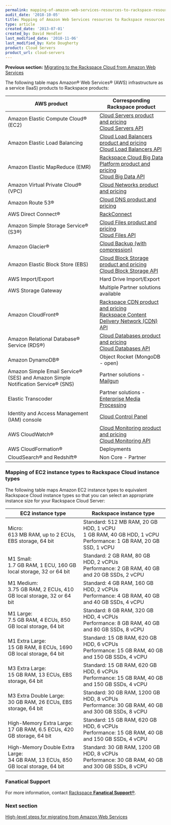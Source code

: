 ```yaml
---
permalink: mapping-of-amazon-web-services-resources-to-rackspace-resources/
audit_date: '2018-10-05'
title: Mapping of Amazon Web Services resources to Rackspace resources
type: article
created_date: '2013-07-01'
created_by: David Hendler
last_modified_date: '2018-11-06'
last_modified_by: Kate Dougherty
product: Cloud Servers
product_url: cloud-servers
---
```


**Previous section:** [Migrating to the Rackspace Cloud from Amazon Web Services](/how-to/migrating-to-the-rackspace-cloud-from-amazon-web-services)

The following table maps Amazon&reg; Web Services&reg; (AWS)
infrastructure as a service (IaaS) products to Rackspace products:

| AWS product | Corresponding Rackspace product |
| --- | --- |
| Amazon Elastic Compute Cloud&reg; (EC2) | [Cloud Servers product and pricing](http://www.rackspace.com/cloud/servers)<br />[Cloud Servers API](https://developer.rackspace.com/docs/cloud-servers/v2/developer-guide/) |
| Amazon Elastic Load Balancing | [Cloud Load Balancers product and pricing](http://www.rackspace.com/cloud/load-balancing)<br />[Cloud Load Balancers API](https://developer.rackspace.com/docs/cloud-load-balancers/v1/developer-guide/)|
| Amazon Elastic MapReduce (EMR) | [Rackspace Cloud Big Data Platform product and pricing](https://www.rackspace.com/cloud/big-data)<br />[Cloud Big Data API](https://developer.rackspace.com/docs/cloud-big-data/v2/developer-guide/) |
| Amazon Virtual Private Cloud&reg; (VPC) | [Cloud Networks product and pricing](https://www.rackspace.com/cloud/networks) |
| Amazon Route 53&reg; | [Cloud DNS product and pricing](https://www.rackspace.com/cloud/dns) |
| AWS Direct Connect&reg; | [RackConnect](https://www.rackspace.com/cloud/hybrid/rackconnect) |
| Amazon Simple Storage Service&reg; (S3&reg;) | [Cloud Files product and pricing](http://www.rackspace.com/cloud/files)<br />[Cloud Files API](https://developer.rackspace.com/docs/cloud-files/v1/developer-guide/) |
| Amazon Glacier&reg; | [Cloud Backup (with compression)](https://www.rackspace.com/cloud/backup) |
| Amazon Elastic Block Store (EBS) | [Cloud Block Storage product and pricing](http://www.rackspace.com/cloud/block-storage)<br />[Cloud Block Storage API](https://developer.rackspace.com/docs/cloud-block-storage/v1/developer-guide/) |
| AWS Import/Export | Hard Drive Import/Export |
| AWS Storage Gateway | Multiple Partner solutions available |
| Amazon CloudFront&reg; | [Rackspace CDN product and pricing](http://www.rackspace.com/cloud/cdn-content-delivery-network)<br />[Rackspace Content Delivery Network (CDN) API](https://developer.rackspace.com/docs/cdn/v1/developer-guide/) |
| Amazon Relational Database&reg; Service (RDS&reg;) | [Cloud Databases product and pricing](https://www.rackspace.com/cloud/databases)<br />[Cloud Databases API](https://developer.rackspace.com/docs/cloud-databases/v1/developer-guide/) |
| Amazon DynamoDB&reg; | Object Rocket (MongoDB - open) |
| Amazon Simple Email Service&reg; (SES) and Amazon Simple Notification Service&reg; (SNS) | Partner solutions - [Mailgun](https://www.mailgun.com/) |
| Elastic Transcoder | Partner solutions - [Enterprise Media Processing](https://www.encoding.com/) |
| Identity and Access Management (IAM) console | [Cloud Control Panel](https://login.rackspace.com) |
| AWS CloudWatch&reg; | [Cloud Monitoring product and pricing](http://www.rackspace.com/cloud/monitoring)<br />[Cloud Monitoring API](https://developer.rackspace.com/docs/cloud-monitoring/v1/developer-guide/)  |
| AWS CloudFormation&reg; | Deployments |
| CloudSearch&reg; and Redshift&reg; | Non Core - Partner |

### Mapping of EC2 instance types to Rackspace Cloud instance types

The following table maps Amazon EC2 instance types to equivalent
Rackspace Cloud instance types so that you can select an appropriate
instance size for your Rackspace Cloud Server:

| EC2 instance type   | Rackspace instance type   |
|---------------------|---------------------------|
| Micro:<br />613 MB RAM, up to 2 ECUs, EBS storage, 64 bit | Standard: 512 MB RAM, 20 GB HDD, 1 vCPU<br />1 GB RAM, 40 GB HDD, 1 vCPU<br />Performance: 1 GB RAM, 20 GB SSD, 1 vCPU |
| M1 Small:<br />1.7 GB RAM, 1 ECU, 160 GB local storage, 32 or 64 bit | Standard: 2 GB RAM, 80 GB HDD, 2 vCPUs<br />Performance: 2 GB RAM, 40 GB and 20 GB SSDs, 2 vCPU |
| M1 Medium:<br />3.75 GB RAM, 2 ECUs, 410 GB local storage, 32 or 64 bit | Standard: 4 GB RAM, 160 GB HDD, 2 vCPUs<br />Performance: 4 GB RAM, 40 GB and 40 GB SSDs, 4 vCPU |
| M1 Large:<br />7.5 GB RAM, 4 ECUs, 850 GB local storage, 64 bit | Standard: 8 GB RAM, 320 GB HDD, 4 vCPUs<br />Performance: 8 GB RAM, 40 GB and 80 GB SSDs, 8 vCPU |
| M1 Extra Large:<br />15 GB RAM, 8 ECUs, 1690 GB local storage, 64 bit | Standard: 15 GB RAM, 620 GB HDD, 6 vCPUs<br />Performance: 15 GB RAM, 40 GB and 150 GB SSDs, 4 vCPU |
| M3 Extra Large:<br />15 GB RAM, 13 ECUs, EBS storage, 64 bit | Standard: 15 GB RAM, 620 GB HDD, 6 vCPUs<br />Performance: 15 GB RAM, 40 GB and 150 GB SSDs, 4 vCPU |
| M3 Extra Double Large:<br /> 30 GB RAM, 26 ECUs, EBS storage, 64 bit | Standard: 30 GB RAM, 1200 GB HDD, 8 vCPUs<br />Performance: 30 GB RAM, 40 GB and 300 GB SSDs, 8 vCPU |
| High-Memory Extra Large:<br />17 GB RAM, 6.5 ECUs, 420 GB storage, 64 bit | Standard: 15 GB RAM, 620 GB HDD, 6 vCPUs<br />Performance: 15 GB RAM, 40 GB and 150 GB SSDs, 4 vCPU |
| High-Memory Double Extra Large:<br />34 GB RAM, 13 ECUs, 850 GB local storage, 64 bit | Standard: 30 GB RAM, 1200 GB HDD, 8 vCPUs<br />Performance: 30 GB RAM, 40 GB and 300 GB SSDs, 8 vCPU |

### Fanatical Support

For more information, contact [Rackspace **Fanatical
Support**&reg;](http://www.rackspace.com/whyrackspace/support).

### Next section

[High-level steps for migrating from Amazon Web Services](/how-to/high-level-steps-for-migrating-from-amazon-web-services)
